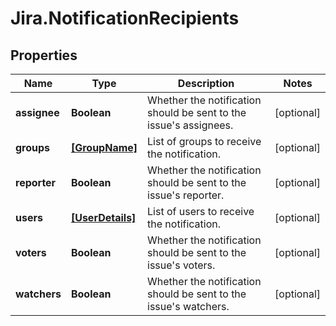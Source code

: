 # Jira.NotificationRecipients

## Properties

Name | Type | Description | Notes
------------ | ------------- | ------------- | -------------
**assignee** | **Boolean** | Whether the notification should be sent to the issue&#39;s assignees. | [optional] 
**groups** | [**[GroupName]**](GroupName.md) | List of groups to receive the notification. | [optional] 
**reporter** | **Boolean** | Whether the notification should be sent to the issue&#39;s reporter. | [optional] 
**users** | [**[UserDetails]**](UserDetails.md) | List of users to receive the notification. | [optional] 
**voters** | **Boolean** | Whether the notification should be sent to the issue&#39;s voters. | [optional] 
**watchers** | **Boolean** | Whether the notification should be sent to the issue&#39;s watchers. | [optional] 


